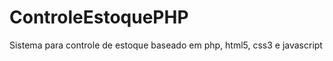 ControleEstoquePHP
==================

Sistema para controle de estoque baseado em php, html5, css3 e javascript
